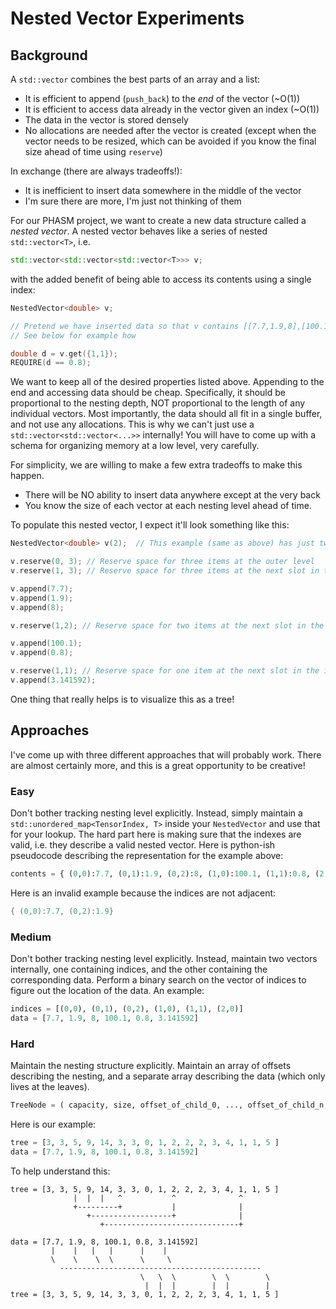 


# Nested Vector Experiments

## Background

A `std::vector` combines the best parts of an array and a list:

- It is efficient to append (`push_back`) to the *end* of the vector (~O(1))
- It is efficient to access data already in the vector given an index (~O(1))
- The data in the vector is stored densely
- No allocations are needed after the vector is created (except when the vector needs to be resized, which can be avoided if you know the final size ahead of time using `reserve`)

In exchange (there are always tradeoffs!):
- It is inefficient to insert data somewhere in the middle of the vector
- I'm sure there are more, I'm just not thinking of them


For our PHASM project, we want to create a new data structure called a *nested vector*. A nested vector behaves like a series of nested `std::vector<T>`, i.e. 
```c++
std::vector<std::vector<std::vector<T>>> v;
```
with the added benefit of being able to access its contents using a single index:

```c++
NestedVector<double> v;

// Pretend we have inserted data so that v contains [[7.7,1.9,8],[100.1,0.8],[3.141592]]
// See below for example how

double d = v.get({1,1});
REQUIRE(d == 0.8);
```

We want to keep all of the desired properties listed above. Appending to the end and accessing data should be cheap. Specifically, it should be proportional to the nesting depth, NOT proportional to the length of any individual vectors.
Most importantly, the data should all fit in a single buffer, and not use any allocations. This is why we can't just use a `std::vector<std::vector<...>>` internally! You will have to come up with a schema for organizing 
memory at a low level, very carefully.

For simplicity, we are willing to make a few extra tradeoffs to make this happen.
- There will be NO ability to insert data anywhere except at the very back 
- You know the size of each vector at each nesting level ahead of time. 

To populate this nested vector, I expect it'll look something like this:

```c++
NestedVector<double> v(2);  // This example (same as above) has just two nesting levels

v.reserve(0, 3); // Reserve space for three items at the outer level
v.reserve(1, 3); // Reserve space for three items at the next slot in the inner level

v.append(7.7); 
v.append(1.9);
v.append(8);

v.reserve(1,2); // Reserve space for two items at the next slot in the inner level

v.append(100.1);
v.append(0.8);

v.reserve(1,1); // Reserve space for one item at the next slot in the inner level
v.append(3.141592);
```


One thing that really helps is to visualize this as a tree!

## Approaches

I've come up with three different approaches that will probably work. There are almost certainly more, and this is a great opportunity to be creative! 

### Easy
Don't bother tracking nesting level explicitly. Instead, simply maintain a `std::unordered_map<TensorIndex, T>` inside your `NestedVector` and use that for your lookup.
The hard part here is making sure that the indexes are valid, i.e. they describe a valid nested vector. Here is python-ish pseudocode describing the representation for 
the example above:
```python
contents = { (0,0):7.7, (0,1):1.9, (0,2):8, (1,0):100.1, (1,1):0.8, (2,0):3.141592 }
```
Here is an invalid example because the indices are not adjacent:
```c++ 
{ (0,0):7.7, (0,2):1.9}
```


### Medium
Don't bother tracking nesting level explicitly. Instead, maintain two vectors internally, one containing indices, and the other containing the corresponding data. Perform a binary
search on the vector of indices to figure out the location of the data. An example:

```python
indices = [(0,0), (0,1), (0,2), (1,0), (1,1), (2,0)]
data = [7.7, 1.9, 8, 100.1, 0.8, 3.141592]
```

### Hard
Maintain the nesting structure explicitly. Maintain an array of offsets describing the nesting, and a separate array describing the data (which only lives at the leaves). 

```python
TreeNode = ( capacity, size, offset_of_child_0, ..., offset_of_child_n, contents_of_child_0, ... , contents_of_child_n )
```

Here is our example:
```python
tree = [3, 3, 5, 9, 14, 3, 3, 0, 1, 2, 2, 2, 3, 4, 1, 1, 5 ]
data = [7.7, 1.9, 8, 100.1, 0.8, 3.141592]
```

To help understand this:

```
tree = [3, 3, 5, 9, 14, 3, 3, 0, 1, 2, 2, 2, 3, 4, 1, 1, 5 ]
              |  |  |   ^           ^              ^          
              +---------+           |              |          
                 +------------------+              |                           
                    +------------------------------+

data = [7.7, 1.9, 8, 100.1, 0.8, 3.141592]
         |    |   |   |      |    |
         \    \    \  \      \     \
           ---------------------------------------------                  
                             \   \  \        \  \        \
                              |  |  |        |  |        |
tree = [3, 3, 5, 9, 14, 3, 3, 0, 1, 2, 2, 2, 3, 4, 1, 1, 5 ]

```
```






